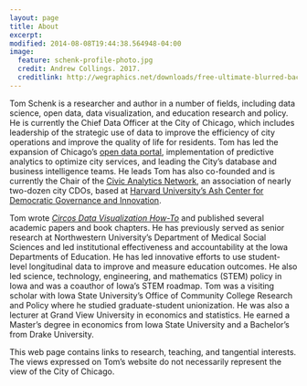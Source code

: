 ```yaml
---
layout: page
title: About
excerpt:
modified: 2014-08-08T19:44:38.564948-04:00
image:
  feature: schenk-profile-photo.jpg
  credit: Andrew Collings. 2017.
  creditlink: http://wegraphics.net/downloads/free-ultimate-blurred-background-pack/
---
```


Tom Schenk is a researcher and author in a number of fields, including data science, open data, data visualization, and education research and policy. He is currently the Chief Data Officer at the City of Chicago, which includes leadership of the strategic use of data to improve the efficiency of city operations and improve the quality of life for residents. Tom has led the expansion of Chicago’s [open data portal](https://data.cityofchicago.org/), implementation of predictive analytics to optimize city services, and leading the City’s database and business intelligence teams. He leads  Tom has also co-founded and is currently the Chair of the [Civic Analytics Network](http://datasmart.ash.harvard.edu/civic-analytics-network), an association of nearly two-dozen city CDOs, based at [Harvard University’s Ash Center for Democratic Governance and Innovation](http://ash.harvard.edu/).

Tom wrote [_Circos Data Visualization How-To_](http://www.packtpub.com/circos-data-visualization/book) and published several academic papers and book chapters. He has previously served as senior research at Northwestern University’s Department of Medical Social Sciences and led institutional effectiveness and accountability at the Iowa Departments of Education. He has led innovative efforts to use student-level longitudinal data to improve and measure education outcomes. He also led science, technology, engineering, and mathematics (STEM) policy in Iowa and was a coauthor of Iowa’s STEM roadmap. Tom was a visiting scholar with Iowa State University’s Office of Community College Research and Policy where he studied graduate-student unionization. He was also a lecturer at Grand View University in economics and statistics. He earned a Master’s degree in economics from Iowa State University and a Bachelor’s from Drake University.

This web page contains links to research, teaching, and tangential interests. The views expressed on Tom’s website do not necessarily represent the view of the City of Chicago.